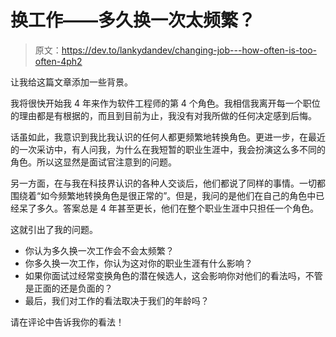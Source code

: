 # 换工作——多久换一次太频繁？

> 原文：<https://dev.to/lankydandev/changing-job---how-often-is-too-often-4ph2>

让我给这篇文章添加一些背景。

我将很快开始我 4 年来作为软件工程师的第 4 个角色。我相信我离开每一个职位的理由都是有根据的，而且到目前为止，我没有对我所做的任何决定感到后悔。

话虽如此，我意识到我比我认识的任何人都更频繁地转换角色。更进一步，在最近的一次采访中，有人问我，为什么在我短暂的职业生涯中，我会扮演这么多不同的角色。所以这显然是面试官注意到的问题。

另一方面，在与我在科技界认识的各种人交谈后，他们都说了同样的事情。一切都围绕着“如今频繁地转换角色是很正常的”。但是，我问的是他们在自己的角色中已经呆了多久。答案总是 4 年甚至更长，他们在整个职业生涯中只担任一个角色。

这就引出了我的问题。

*   你认为多久换一次工作会不会太频繁？
*   你多久换一次工作，你认为这对你的职业生涯有什么影响？
*   如果你面试过经常变换角色的潜在候选人，这会影响你对他们的看法吗，不管是正面的还是负面的？
*   最后，我们对工作的看法取决于我们的年龄吗？

请在评论中告诉我你的看法！